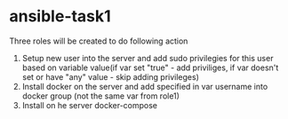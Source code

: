 # ansible-task1
Three roles will be created to do following action
1) Setup new user into the server and add sudo privilegies for this user based on variable value(if var set "true" - add priviliges, if var doesn't set or have "any" value - skip adding privileges)
2) Install docker on the server and add specified in var username into docker group (not the same var from role1)
3) Install on he server docker-compose
